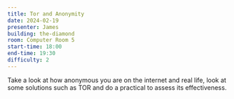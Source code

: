 ```yaml
---
title: Tor and Anonymity
date: 2024-02-19
presenter: James
building: the-diamond
room: Computer Room 5
start-time: 18:00
end-time: 19:30
difficulty: 2
---
```

Take a look at how anonymous you are on the internet and real life, look at some solutions such as TOR and do a practical to assess its effectiveness.